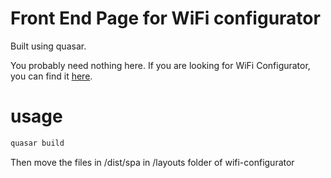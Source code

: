 # Front End Page for WiFi configurator

Built using quasar.

You probably need nothing here. If you are looking for WiFi Configurator, you can find it [here](https://github.com/csymapp/wifi-configurator).

# usage

```bash
quasar build
```

Then move the files in /dist/spa in /layouts folder of wifi-configurator